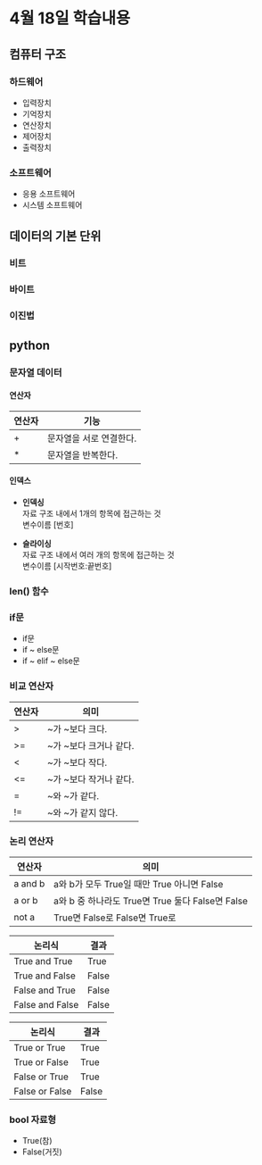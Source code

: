 # 4월 18일 학습내용
## 컴퓨터 구조
### 하드웨어
- 입력장치
- 기억장치
- 연산장치
- 제어장치
- 출력장치
### 소프트웨어
- 응용 소프트웨어
- 시스템 소프트웨어
## 데이터의 기본 단위
### 비트
### 바이트
### 이진법
## python
### 문자열 데이터
#### 연산자
연산자 | 기능
------|----
\+ | 문자열을 서로 연결한다.
\* | 문자열을 반복한다.
#### 인덱스
- <b>인덱싱</b> 
<br>자료 구조 내에서 1개의 항목에 접근하는 것
<br>변수이름 [번호]

- <b>슬라이싱</b> 
<br>자료 구조 내에서 여러 개의 항목에 접근하는 것
<br>변수이름 [시작번호:끝번호]
### len() 함수
### if문
- if문
- if ~ else문
- if ~ elif ~ else문


### 비교 연산자
연산자 | 의미
------|----
\>| ~가 ~보다 크다.
\>=| ~가 ~보다 크거나 같다.
\<| ~가 ~보다 작다.
\<=| ~가 ~보다 작거나 같다.
\=| ~와 ~가 같다.
\!=| ~와 ~가 같지 않다.

### 논리 연산자
연산자 | 의미
------|----
a and b|a와 b가 모두 True일 때만 True 아니면 False
a or b|a와 b 중 하나라도 True면 True 둘다 False면 False
not a|True면 False로 False면 True로

논리식 | 결과
------|----
True and True  | True
True and False | False
False and True | False
False and False| False

논리식 | 결과
------|----
True or True  | True
True or False | True
False or True | True
False or False| False
### bool 자료형
- True(참)
- False(거짓)
